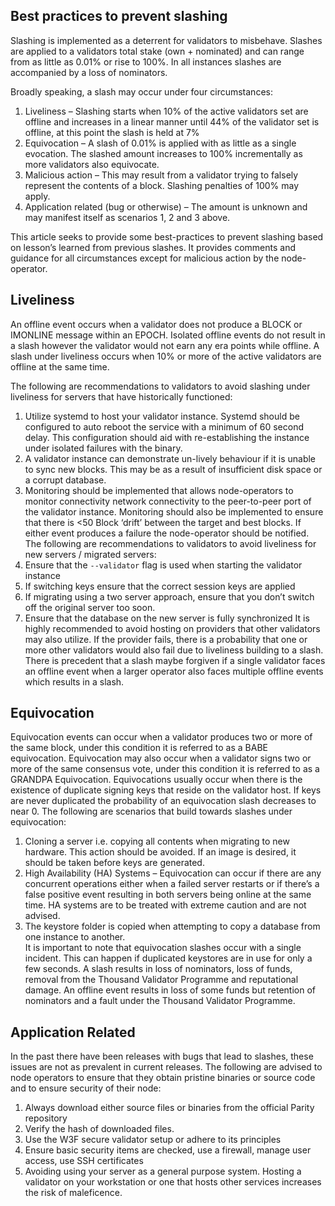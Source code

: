 ## Best practices to prevent slashing

Slashing is implemented as a deterrent for validators to misbehave. Slashes are applied to a validators total stake (own + nominated) and can range from as little as 0.01% or rise to 100%.  In all instances slashes are accompanied by a loss of nominators.  

Broadly speaking, a slash may occur under four circumstances:

1.	Liveliness – Slashing starts when 10% of the active validators set are offline and increases in a linear manner until 44% of the validator set is offline, at this point the slash is held at 7% 
2.	Equivocation – A slash of 0.01% is applied with as little as a single evocation.   The slashed amount increases to 100% incrementally as more validators also equivocate.
3.	Malicious action – This may result from a validator trying to falsely represent the contents of a block.  Slashing penalties of 100% may apply.
4.	Application related (bug or otherwise) – The amount is unknown and may manifest itself as scenarios 1, 2 and 3 above.

This article seeks to provide some best-practices to prevent slashing based on lesson’s learned from previous slashes.  It provides comments and guidance for all circumstances except for malicious action by the node-operator.

## Liveliness
An offline event occurs when a validator does not produce a BLOCK or IMONLINE message within an EPOCH.  Isolated offline events do not result in a slash however the validator would not earn any era points while offline.
A slash under liveliness occurs when 10% or more of the active validators are offline at the same time.  

The following are recommendations to validators to avoid slashing under liveliness for servers that have historically functioned:
1.	Utilize systemd to host your validator instance.  Systemd should be configured to auto reboot the service with a minimum of 60 second delay.  This configuration should aid with re-establishing the instance under isolated failures with the binary.  
2.	A validator instance can demonstrate un-lively behaviour if it is unable to sync new blocks.  This may be as a result of insufficient disk space or a corrupt database.
3.	Monitoring should be implemented that allows node-operators to monitor connectivity network connectivity to the peer-to-peer port of the validator instance.  Monitoring should also be implemented to ensure that there is <50 Block ‘drift’ between the target and best blocks.  If either event produces a failure the node-operator should be notified.
The following are recommendations to validators to avoid liveliness for new servers / migrated servers:
4.	Ensure that the `--validator` flag is used when starting the validator instance
5.	If switching keys ensure that the correct session keys are applied
6.	If migrating using a two server approach, ensure that you don’t switch off the original server too soon.
7.	Ensure that the database on the new server is fully synchronized
It is highly recommended to avoid hosting on providers that other validators may also utilize.  If the provider fails, there is a probability that one or more other validators would also fail due to liveliness building to a slash.  
There is precedent that a slash maybe forgiven if a single validator faces an offline event when a larger operator also faces multiple offline events which results in a slash.

## Equivocation 
Equivocation events can occur when a validator produces two or more of the same block, under this condition it is referred to as a BABE equivocation.  Equivocation may also occur when a validator signs two or more of the same consensus vote, under this condition it is referred to as a GRANDPA Equivocation.
Equivocations usually occur when there is the existence of duplicate signing keys that reside on the validator host.  If keys are never duplicated the probability of an equivocation slash decreases to near 0.
The following are scenarios that build towards slashes under equivocation:
1.	Cloning a server i.e. copying all contents when migrating to new hardware.  This action should be avoided.  If an image is desired, it should be taken before keys are generated.
2.	High Availability (HA) Systems – Equivocation can occur if there are any concurrent operations either when a failed server restarts or if there’s a false positive event resulting in both servers being online at the same time.  HA systems are to be treated with extreme caution and are not advised.
3.	The keystore folder is copied when attempting to copy a database from one instance to another.  
It is important to note that equivocation slashes occur with a single incident.  This can happen if duplicated keystores are in use for only a few seconds.  A slash results in loss of nominators, loss of funds, removal from the Thousand Validator Programme and reputational damage.  An offline event results in loss of some funds but retention of nominators and a fault under the Thousand Validator Programme.  

## Application Related
In the past there have been releases with bugs that lead to slashes, these issues are not as prevalent in current releases.  The following are advised to node operators to ensure that they obtain pristine binaries or source code and to ensure security of their node:
1.	Always download either source files or binaries from the official Parity repository
2.	Verify the hash of downloaded files.
3.	Use the W3F secure validator setup or adhere to its principles
4.	Ensure basic security items are checked, use a firewall, manage user access, use SSH certificates
5.	Avoiding using your server as a general purpose system.  Hosting a validator on your workstation or one that hosts other services increases the risk of maleficence.

